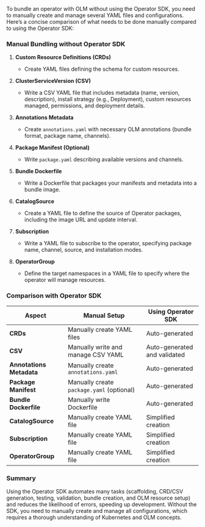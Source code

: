 To bundle an operator with OLM without using the Operator SDK, you need to manually create and manage several YAML files and configurations. Here’s a concise comparison of what needs to be done manually compared to using the Operator SDK:

### Manual Bundling without Operator SDK

1. **Custom Resource Definitions (CRDs)**
   - Create YAML files defining the schema for custom resources.

2. **ClusterServiceVersion (CSV)**
   - Write a CSV YAML file that includes metadata (name, version, description), install strategy (e.g., Deployment), custom resources managed, permissions, and deployment details.

3. **Annotations Metadata**
   - Create `annotations.yaml` with necessary OLM annotations (bundle format, package name, channels).

4. **Package Manifest (Optional)**
   - Write `package.yaml` describing available versions and channels.

5. **Bundle Dockerfile**
   - Write a Dockerfile that packages your manifests and metadata into a bundle image.

6. **CatalogSource**
   - Create a YAML file to define the source of Operator packages, including the image URL and update interval.

7. **Subscription**
   - Write a YAML file to subscribe to the operator, specifying package name, channel, source, and installation modes.

8. **OperatorGroup**
   - Define the target namespaces in a YAML file to specify where the operator will manage resources.

### Comparison with Operator SDK

| Aspect | Manual Setup | Using Operator SDK |
|--------|--------------|--------------------|
| **CRDs** | Manually create YAML files | Auto-generated |
| **CSV** | Manually write and manage CSV YAML | Auto-generated and validated |
| **Annotations Metadata** | Manually create `annotations.yaml` | Auto-generated |
| **Package Manifest** | Manually create `package.yaml` (optional) | Auto-generated |
| **Bundle Dockerfile** | Manually write Dockerfile | Auto-generated |
| **CatalogSource** | Manually create YAML file | Simplified creation |
| **Subscription** | Manually create YAML file | Simplified creation |
| **OperatorGroup** | Manually create YAML file | Simplified creation |

### Summary

Using the Operator SDK automates many tasks (scaffolding, CRD/CSV generation, testing, validation, bundle creation, and OLM resource setup) and reduces the likelihood of errors, speeding up development. Without the SDK, you need to manually create and manage all configurations, which requires a thorough understanding of Kubernetes and OLM concepts.
